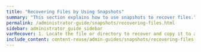 ```yaml
---
title: "Recovering Files by Using Snapshots"
summary: "This section explains how to use snapshots to recover files."
permalink: /administrator-guide/snapshots/recovering-files.html
sidebar: administrator_guide_sidebar
varRecover: 1. Locate the file or directory to recover and copy it to a new location.
include_content: content-reuse/admin-guides/snapshots/recovering-files.md
---
```



